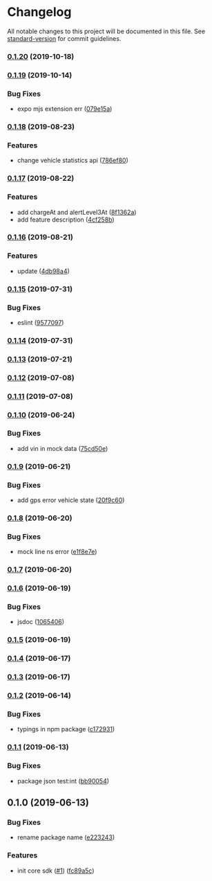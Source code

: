 # Changelog

All notable changes to this project will be documented in this file. See [standard-version](https://github.com/conventional-changelog/standard-version) for commit guidelines.

### [0.1.20](https://github.com/36node/bus-core-sdk-js/compare/v0.1.19...v0.1.20) (2019-10-18)

### [0.1.19](https://github.com/36node/bus-core-sdk-js/compare/v0.1.18...v0.1.19) (2019-10-14)


### Bug Fixes

* expo mjs extension err ([079e15a](https://github.com/36node/bus-core-sdk-js/commit/079e15a))

### [0.1.18](https://github.com/36node/bus-core-sdk-js/compare/v0.1.17...v0.1.18) (2019-08-23)


### Features

* change vehicle statistics api ([786ef80](https://github.com/36node/bus-core-sdk-js/commit/786ef80))

### [0.1.17](https://github.com/36node/bus-core-sdk-js/compare/v0.1.16...v0.1.17) (2019-08-22)


### Features

* add chargeAt and alertLevel3At ([8f1362a](https://github.com/36node/bus-core-sdk-js/commit/8f1362a))
* add feature description ([4cf258b](https://github.com/36node/bus-core-sdk-js/commit/4cf258b))

### [0.1.16](https://github.com/36node/bus-core-sdk-js/compare/v0.1.15...v0.1.16) (2019-08-21)


### Features

* update ([4db98a4](https://github.com/36node/bus-core-sdk-js/commit/4db98a4))

### [0.1.15](https://github.com/36node/bus-core-sdk-js/compare/v0.1.14...v0.1.15) (2019-07-31)


### Bug Fixes

* eslint ([9577097](https://github.com/36node/bus-core-sdk-js/commit/9577097))



### [0.1.14](https://github.com/36node/bus-core-sdk-js/compare/v0.1.13...v0.1.14) (2019-07-31)



### [0.1.13](https://github.com/36node/bus-core-sdk-js/compare/v0.1.12...v0.1.13) (2019-07-21)



### [0.1.12](https://github.com/36node/bus-core-sdk-js/compare/v0.1.11...v0.1.12) (2019-07-08)



### [0.1.11](https://github.com/36node/bus-core-sdk-js/compare/v0.1.10...v0.1.11) (2019-07-08)



### [0.1.10](https://github.com/36node/bus-core-sdk-js/compare/v0.1.9...v0.1.10) (2019-06-24)


### Bug Fixes

* add vin in mock data ([75cd50e](https://github.com/36node/bus-core-sdk-js/commit/75cd50e))



### [0.1.9](https://github.com/36node/bus-core-sdk-js/compare/v0.1.8...v0.1.9) (2019-06-21)


### Bug Fixes

* add gps error vehicle state ([20f9c60](https://github.com/36node/bus-core-sdk-js/commit/20f9c60))



### [0.1.8](https://github.com/36node/bus-core-sdk-js/compare/v0.1.7...v0.1.8) (2019-06-20)


### Bug Fixes

* mock line ns error ([e1f8e7e](https://github.com/36node/bus-core-sdk-js/commit/e1f8e7e))



### [0.1.7](https://github.com/36node/bus-core-sdk-js/compare/v0.1.6...v0.1.7) (2019-06-20)



### [0.1.6](https://github.com/36node/bus-core-sdk-js/compare/v0.1.5...v0.1.6) (2019-06-19)


### Bug Fixes

* jsdoc ([1065406](https://github.com/36node/bus-core-sdk-js/commit/1065406))



### [0.1.5](https://github.com/36node/bus-core-sdk-js/compare/v0.1.4...v0.1.5) (2019-06-19)



### [0.1.4](https://github.com/36node/bus-core-sdk-js/compare/v0.1.2...v0.1.4) (2019-06-17)



### [0.1.3](https://github.com/36node/bus-core-sdk-js/compare/v0.1.2...v0.1.3) (2019-06-17)



### [0.1.2](https://github.com/36node/bus-core-sdk-js/compare/v0.1.1...v0.1.2) (2019-06-14)


### Bug Fixes

* typings in npm package ([c172931](https://github.com/36node/bus-core-sdk-js/commit/c172931))



### [0.1.1](https://github.com/36node/bus-core-sdk-js/compare/v0.1.0...v0.1.1) (2019-06-13)


### Bug Fixes

* package json test:int ([bb90054](https://github.com/36node/bus-core-sdk-js/commit/bb90054))



## 0.1.0 (2019-06-13)


### Bug Fixes

* rename package name ([e223243](https://github.com/36node/bus-core-sdk-js/commit/e223243))


### Features

* init core sdk ([#1](https://github.com/36node/bus-core-sdk-js/issues/1)) ([fc89a5c](https://github.com/36node/bus-core-sdk-js/commit/fc89a5c))
